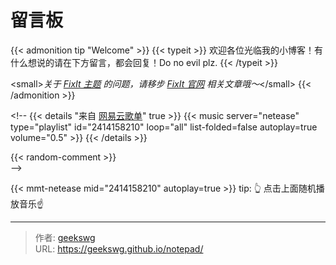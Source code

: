 # 留言板


{{&lt; admonition tip &#34;Welcome&#34; &gt;}}
{{&lt; typeit &gt;}}
 欢迎各位光临我的小博客！有什么想说的请在下方留言，都会回复！Do no evil plz.
{{&lt; /typeit &gt;}}

&lt;small&gt;*关于 [FixIt 主题](https://github.com/hugo-fixit/FixIt) 的问题，请移步 [FixIt 官网](https://fixit.lruihao.cn) 相关文章哦～*&lt;/small&gt;
{{&lt; /admonition &gt;}}

&lt;!-- 
{{&lt; details &#34;来自 [网易云歌单](https://music.163.com/#/playlist?id=2414158210)&#34; true &gt;}}
{{&lt; music server=&#34;netease&#34; type=&#34;playlist&#34; id=&#34;2414158210&#34; loop=&#34;all&#34; list-folded=false autoplay=true volume=&#34;0.5&#34; &gt;}} 
{{&lt; /details &gt;}}

{{&lt; random-comment &gt;}}  
--&gt;

{{&lt; mmt-netease mid=&#34;2414158210&#34; autoplay=true &gt;}}
tip: 👆 点击上面随机播放音乐☝️


---

> 作者: [geekswg](https://github.com/geekswg)  
> URL: https://geekswg.github.io/notepad/  

